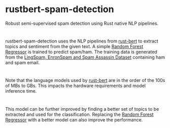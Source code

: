 # rustbert-spam-detection
Robust semi-supervised spam detection using Rust native NLP pipelines.
#
rustbert-spam-detection uses the NLP pipelines from [rust-bert](https://github.com/guillaume-be/rust-bert) to extract topics and sentiment from the given text. A simple [Random Forest Regressor](https://docs.rs/smartcore/latest/smartcore/ensemble/random_forest_regressor/index.html) is trained to predict spam/ham. The training data is generated from the [LingSpam, EnronSpam and Spam Assassin Dataset](https://www.kaggle.com/datasets/nitishabharathi/email-spam-dataset) containing ham and spam email.   
#
Note that the language models used by [rust-bert](https://github.com/guillaume-be/rust-bert) are in the order of the 100s of MBs to GBs. This impacts the hardware requirements and model inference time.
#
This model can be further improved by finding a better set of topics to be extracted and used for the classification. Replacing the [Random Forest Regressor](https://docs.rs/smartcore/latest/smartcore/ensemble/random_forest_regressor/index.html) with a better model can also improve the performance.
